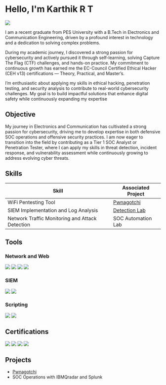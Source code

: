 # Hello, I'm Karthik R T
<a href="https://www.linkedin.com/in/karthik-r-t/"><img src="https://img.shields.io/badge/-LinkedIn-0072b1?&style=for-the-badge&logo=linkedin&logoColor=white" /></a>

I am a recent graduate from PES University with a B.Tech in Electronics and Communication Engineering, driven by a profound interest in technology and a dedication to solving complex problems.

During my academic journey, I discovered a strong passion for cybersecurity and actively pursued it through self-learning, solving Capture The Flag (CTF) challenges, and hands-on practice. My commitment to continuous growth has earned me the EC-Council Certified Ethical Hacker (CEH v13) certifications — Theory, Practical, and Master’s.

I’m enthusiastic about applying my skills in ethical hacking, penetration testing, and security analysis to contribute to real-world cybersecurity challenges. My goal is to build impactful solutions that enhance digital safety while continuously expanding my expertise

## Objective

My journey in Electronics and Communication has cultivated a strong passion for cybersecurity, driving me to develop expertise in both defensive SOC operations and offensive security practices. I am now eager to transition into the field by contributing as a Tier 1 SOC Analyst or Penetration Tester, where I can apply my skills in threat detection, incident response, and vulnerability assessment while continuously growing to address evolving cyber threats.

## Skills

| Skill                                         | Associated Project         |
|-----------------------------------------------|----------------------------|
| WiFi Pentesting Tool                          | <a href="https://github.com/recursive-bot/Pwnagotchi">Pwnagotchi</a>|
| SIEM Implementation and Log Analysis          | <a href="https://google.com">Detection Lab</a>|
| Network Traffic Monitoring and Attack Detection | SOC Automation Lab|

## Tools

### Network and Web
<div>
    <img src="https://img.shields.io/badge/-Wireshark-1679A7?&style=for-the-badge&logo=Wireshark&logoColor=white" />
    <img src="https://img.shields.io/badge/-BurpSuite-EF3B2D?&style=for-the-badge&logo=BurpSuite&logoColor=white" />
    <img src="https://img.shields.io/badge/-Metasploit-005571?&style=for-the-badge&logo=Metasploit&logoColor=white" />
    <img src="https://img.shields.io/badge/-Snort-000000?&style=for-the-badge&logo=Snort&logoColor=white" />
</div>


### SIEM
<div>
    <img src="https://img.shields.io/badge/-IBM_Qradar-0078D4?&style=for-the-badge&logo=ibm&logoColor=white" />
    <img src="https://img.shields.io/badge/-Splunk-000000?&style=for-the-badge&logo=Splunk&logoColor=white" />
<!--     <img src="https://img.shields.io/badge/-Elastic-005571?&style=for-the-badge&logo=Elastic&logoColor=white" /> -->
</div>

### Scripting
<div>
    <img src="https://img.shields.io/badge/-Python-1679A7?&style=for-the-badge&logo=Python&logoColor=white" />
    <img src="https://img.shields.io/badge/-Bash-000000?&style=for-the-badge&logo=shell&logoColor=white" />
</div>

## Certifications
<div>
<img src="https://img.shields.io/badge/-CEHv13-FF0000?&style=for-the-badge&logo=ECCouncil&logoColor=white" />
<img src="https://img.shields.io/badge/-CEHv13_Practical-007ACC?&style=for-the-badge&logo=ECCouncil&logoColor=white" />
<img src="https://img.shields.io/badge/-CEHv13_Masters-4D4D4D?&style=for-the-badge&logo=eccouncil&logoColor=white" />
<img src="https://img.shields.io/badge/-AWS_Networking-006400?&style=for-the-badge&logo=amazon&logoColor=white" />
<!-- <img src="https://img.shields.io/badge/-Networking-006400?&style=for-the-badge&logoColor=white" />
<img src="https://img.shields.io/badge/-CCD-000080?&style=for-the-badge&logoColor=white" /> -->
</div>

## Projects
- [Pwnagotchi](https://github.com/recursive-bot/Pwnagotchi)
- SOC Operations with IBMQradar and Splunk 

